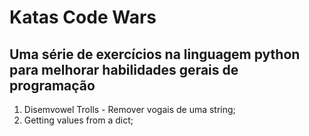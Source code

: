 # Katas Code Wars
## Uma série de exercícios na linguagem python para melhorar habilidades gerais de programação

1. Disemvowel Trolls - Remover vogais de uma string;
2. Getting values from a dict;
